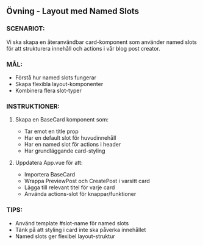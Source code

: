 ## Övning - Layout med Named Slots

### SCENARIOT:

Vi ska skapa en återanvändbar card-komponent som använder named slots
för att strukturera innehåll och actions i vår blog post creator.

### MÅL:

- Förstå hur named slots fungerar
- Skapa flexibla layout-komponenter
- Kombinera flera slot-typer

### INSTRUKTIONER:

1. Skapa en BaseCard komponent som:

   - Tar emot en title prop
   - Har en default slot för huvudinnehåll
   - Har en named slot för actions i header
   - Har grundläggande card-styling

2. Uppdatera App.vue för att:
   - Importera BaseCard
   - Wrappa PreviewPost och CreatePost i varsitt card
   - Lägga till relevant titel för varje card
   - Använda actions-slot för knappar/funktioner

### TIPS:

- Använd template #slot-name för named slots
- Tänk på att styling i card inte ska påverka innehållet
- Named slots ger flexibel layout-struktur
